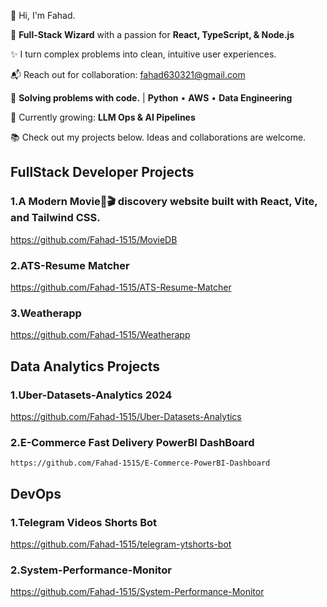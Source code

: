 👋 Hi, I'm Fahad.

🚀 **Full-Stack Wizard** with a passion for **React, TypeScript, & Node.js**

✨ I turn complex problems into clean, intuitive user experiences.

📬 Reach out for collaboration: fahad630321@gmail.com

🔧 **Solving problems with code.** | **Python** • **AWS** • **Data Engineering**

🌱 Currently growing: **LLM Ops & AI Pipelines**

📚 Check out my projects below. Ideas and collaborations are welcome.
## FullStack Developer Projects

### 1.A Modern Movie🍿🎬 discovery website built with React, Vite, and Tailwind CSS.

https://github.com/Fahad-1515/MovieDB

### 2.ATS-Resume Matcher

https://github.com/Fahad-1515/ATS-Resume-Matcher

### 3.Weatherapp

https://github.com/Fahad-1515/Weatherapp
    
## Data Analytics Projects

### 1.Uber-Datasets-Analytics 2024

https://github.com/Fahad-1515/Uber-Datasets-Analytics

### 2.E-Commerce Fast Delivery PowerBI DashBoard

    https://github.com/Fahad-1515/E-Commerce-PowerBI-Dashboard
    
## DevOps

### 1.Telegram Videos Shorts Bot

https://github.com/Fahad-1515/telegram-ytshorts-bot

### 2.System-Performance-Monitor

https://github.com/Fahad-1515/System-Performance-Monitor


